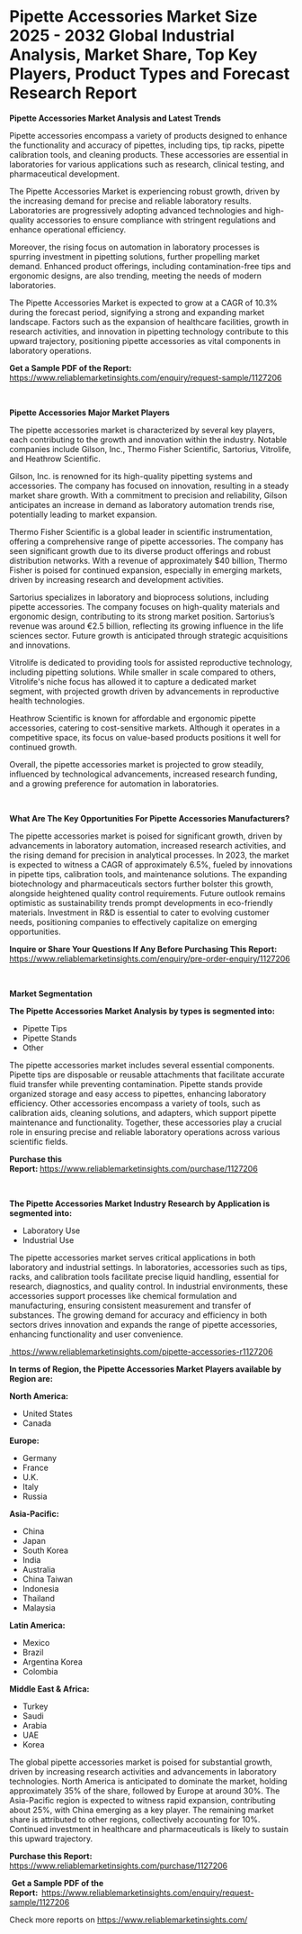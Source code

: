 <p><h1>Pipette Accessories Market Size 2025 - 2032 Global Industrial Analysis, Market Share, Top Key Players, Product Types and Forecast Research Report</h1></p><p><strong>Pipette Accessories Market Analysis and Latest Trends</strong></p>
<p><p>Pipette accessories encompass a variety of products designed to enhance the functionality and accuracy of pipettes, including tips, tip racks, pipette calibration tools, and cleaning products. These accessories are essential in laboratories for various applications such as research, clinical testing, and pharmaceutical development. </p><p>The Pipette Accessories Market is experiencing robust growth, driven by the increasing demand for precise and reliable laboratory results. Laboratories are progressively adopting advanced technologies and high-quality accessories to ensure compliance with stringent regulations and enhance operational efficiency. </p><p>Moreover, the rising focus on automation in laboratory processes is spurring investment in pipetting solutions, further propelling market demand. Enhanced product offerings, including contamination-free tips and ergonomic designs, are also trending, meeting the needs of modern laboratories.</p><p>The Pipette Accessories Market is expected to grow at a CAGR of 10.3% during the forecast period, signifying a strong and expanding market landscape. Factors such as the expansion of healthcare facilities, growth in research activities, and innovation in pipetting technology contribute to this upward trajectory, positioning pipette accessories as vital components in laboratory operations.</p></p>
<p><strong>Get a Sample PDF of the Report:&nbsp;</strong> <a href="https://www.reliablemarketinsights.com/enquiry/request-sample/1127206?utm_campaign=2137&utm_medium=2&utm_source=Github&utm_content=ia&utm_term=21022025&utm_id=pipette-accessories">https://www.reliablemarketinsights.com/enquiry/request-sample/1127206</a></p>
<p>&nbsp;</p>
<p><strong>Pipette Accessories Major Market Players</strong></p>
<p><p>The pipette accessories market is characterized by several key players, each contributing to the growth and innovation within the industry. Notable companies include Gilson, Inc., Thermo Fisher Scientific, Sartorius, Vitrolife, and Heathrow Scientific.</p><p>Gilson, Inc. is renowned for its high-quality pipetting systems and accessories. The company has focused on innovation, resulting in a steady market share growth. With a commitment to precision and reliability, Gilson anticipates an increase in demand as laboratory automation trends rise, potentially leading to market expansion.</p><p>Thermo Fisher Scientific is a global leader in scientific instrumentation, offering a comprehensive range of pipette accessories. The company has seen significant growth due to its diverse product offerings and robust distribution networks. With a revenue of approximately $40 billion, Thermo Fisher is poised for continued expansion, especially in emerging markets, driven by increasing research and development activities.</p><p>Sartorius specializes in laboratory and bioprocess solutions, including pipette accessories. The company focuses on high-quality materials and ergonomic design, contributing to its strong market position. Sartorius’s revenue was around €2.5 billion, reflecting its growing influence in the life sciences sector. Future growth is anticipated through strategic acquisitions and innovations.</p><p>Vitrolife is dedicated to providing tools for assisted reproductive technology, including pipetting solutions. While smaller in scale compared to others, Vitrolife's niche focus has allowed it to capture a dedicated market segment, with projected growth driven by advancements in reproductive health technologies.</p><p>Heathrow Scientific is known for affordable and ergonomic pipette accessories, catering to cost-sensitive markets. Although it operates in a competitive space, its focus on value-based products positions it well for continued growth.</p><p>Overall, the pipette accessories market is projected to grow steadily, influenced by technological advancements, increased research funding, and a growing preference for automation in laboratories.</p></p>
<p>&nbsp;</p>
<p><strong>What Are The Key Opportunities For Pipette Accessories Manufacturers?</strong></p>
<p><p>The pipette accessories market is poised for significant growth, driven by advancements in laboratory automation, increased research activities, and the rising demand for precision in analytical processes. In 2023, the market is expected to witness a CAGR of approximately 6.5%, fueled by innovations in pipette tips, calibration tools, and maintenance solutions. The expanding biotechnology and pharmaceuticals sectors further bolster this growth, alongside heightened quality control requirements. Future outlook remains optimistic as sustainability trends prompt developments in eco-friendly materials. Investment in R&D is essential to cater to evolving customer needs, positioning companies to effectively capitalize on emerging opportunities.</p></p>
<p><strong>Inquire or Share Your Questions If Any Before Purchasing This Report:</strong> <a href="https://www.reliablemarketinsights.com/enquiry/pre-order-enquiry/1127206?utm_campaign=2137&utm_medium=2&utm_source=Github&utm_content=ia&utm_term=21022025&utm_id=pipette-accessories">https://www.reliablemarketinsights.com/enquiry/pre-order-enquiry/1127206</a></p>
<p>&nbsp;</p>
<p><strong>Market Segmentation</strong></p>
<p><strong>The Pipette Accessories Market Analysis by types is segmented into:</strong></p>
<p><ul><li>Pipette Tips</li><li>Pipette Stands</li><li>Other</li></ul></p>
<p><p>The pipette accessories market includes several essential components. Pipette tips are disposable or reusable attachments that facilitate accurate fluid transfer while preventing contamination. Pipette stands provide organized storage and easy access to pipettes, enhancing laboratory efficiency. Other accessories encompass a variety of tools, such as calibration aids, cleaning solutions, and adapters, which support pipette maintenance and functionality. Together, these accessories play a crucial role in ensuring precise and reliable laboratory operations across various scientific fields.</p></p>
<p><strong>Purchase this Report:&nbsp;</strong><a href="https://www.reliablemarketinsights.com/purchase/1127206?utm_campaign=2137&utm_medium=2&utm_source=Github&utm_content=ia&utm_term=21022025&utm_id=pipette-accessories">https://www.reliablemarketinsights.com/purchase/1127206</a></p>
<p>&nbsp;</p>
<p><strong>The Pipette Accessories Market Industry Research by Application is segmented into:</strong></p>
<p><ul><li>Laboratory Use</li><li>Industrial Use</li></ul></p>
<p><p>The pipette accessories market serves critical applications in both laboratory and industrial settings. In laboratories, accessories such as tips, racks, and calibration tools facilitate precise liquid handling, essential for research, diagnostics, and quality control. In industrial environments, these accessories support processes like chemical formulation and manufacturing, ensuring consistent measurement and transfer of substances. The growing demand for accuracy and efficiency in both sectors drives innovation and expands the range of pipette accessories, enhancing functionality and user convenience.</p></p>
<p><a href="https://www.reliablemarketinsights.com/pipette-accessories-r1127206?utm_campaign=2137&utm_medium=2&utm_source=Github&utm_content=ia&utm_term=21022025&utm_id=pipette-accessories">&nbsp;https://www.reliablemarketinsights.com/pipette-accessories-r1127206</a></p>
<p><strong>In terms of Region, the Pipette Accessories Market Players available by Region are:</strong></p>
<p>
    <p> <strong> North America: </strong>
        <ul>
            <li>United States</li>
            <li>Canada</li>
        </ul>
        </p> 
    <p> <strong> Europe: </strong>
        <ul>
            <li>Germany</li>
            <li>France</li>
            <li>U.K.</li>
            <li>Italy</li>
            <li>Russia</li>
        </ul>
        </p> 
    <p> <strong> Asia-Pacific: </strong>
        <ul>
            <li>China</li>
            <li>Japan</li>
            <li>South Korea</li>
            <li>India</li>
            <li>Australia</li>
            <li>China Taiwan</li>
            <li>Indonesia</li>
            <li>Thailand</li>
            <li>Malaysia</li>
        </ul>
        </p> 
    <p> <strong> Latin America: </strong>
        <ul>
            <li>Mexico</li>
            <li>Brazil</li>
            <li>Argentina Korea</li>
            <li>Colombia</li>
        </ul>
        </p> 
    <p> <strong> Middle East & Africa: </strong>
        <ul>
            <li>Turkey</li>
            <li>Saudi</li>
            <li>Arabia</li>
            <li>UAE</li>
            <li>Korea</li>
        </ul>
    </p>
    </p>
<p><p>The global pipette accessories market is poised for substantial growth, driven by increasing research activities and advancements in laboratory technologies. North America is anticipated to dominate the market, holding approximately 35% of the share, followed by Europe at around 30%. The Asia-Pacific region is expected to witness rapid expansion, contributing about 25%, with China emerging as a key player. The remaining market share is attributed to other regions, collectively accounting for 10%. Continued investment in healthcare and pharmaceuticals is likely to sustain this upward trajectory.</p></p>
<p><strong>Purchase this Report: </strong><a href="https://www.reliablemarketinsights.com/purchase/1127206?utm_campaign=2137&utm_medium=2&utm_source=Github&utm_content=ia&utm_term=21022025&utm_id=pipette-accessories">https://www.reliablemarketinsights.com/purchase/1127206</a></p>
<p>&nbsp;<strong>Get a Sample PDF of the Report:&nbsp;&nbsp;</strong><a href="https://www.reliablemarketinsights.com/enquiry/request-sample/1127206?utm_campaign=2137&utm_medium=2&utm_source=Github&utm_content=ia&utm_term=21022025&utm_id=pipette-accessories">https://www.reliablemarketinsights.com/enquiry/request-sample/1127206</a></p>
<p><strong></strong></p>
<p>Check more reports on <a href="https://www.reliablemarketinsights.com/?utm_campaign=2137&utm_medium=2&utm_source=Github&utm_content=ia&utm_term=21022025&utm_id=pipette-accessories">https://www.reliablemarketinsights.com/</a></p>